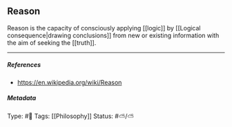 ## Reason  # 

Reason is the capacity of consciously applying [[logic]] by [[Logical consequence|drawing conclusions]] from new or existing information with the aim of seeking the [[truth]].

___

##### References

- https://en.wikipedia.org/wiki/Reason

##### Metadata

Type: #🔴 
Tags: [[Philosophy]]
Status: #⛅️/⛅️